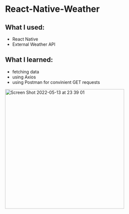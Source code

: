 # React-Native-Weather

## What I used: 
- React Native 
- External Weather API 

## What I learned: 
- fetching data 
- using Axios
- using Postman for convinient GET requests 
 



<img width="388" alt="Screen Shot 2022-05-13 at 23 39 01" src="https://user-images.githubusercontent.com/98649599/168378918-28c7e3de-6369-4883-b6ca-cf4886f8e2d1.png">

